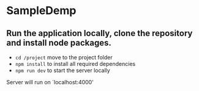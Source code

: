 # SampleDemp

## Run the application locally, clone the repository and install node packages.

- `cd /project` move to the project folder
- `npm install` to install all required dependencies
- `npm run dev` to start the server locally

Server will run on `localhost:4000'
